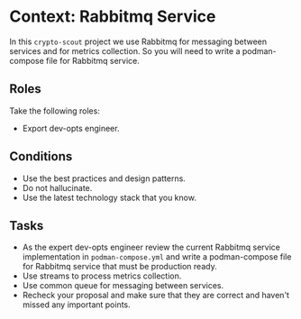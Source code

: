 # Context: Rabbitmq Service

In this `crypto-scout` project we use Rabbitmq for messaging between services and for metrics collection. 
So you will need to write a podman-compose file for Rabbitmq service.

## Roles

Take the following roles:
- Export dev-opts engineer.

## Conditions

- Use the best practices and design patterns.
- Do not hallucinate.
- Use the latest technology stack that you know.

## Tasks

- As the expert dev-opts engineer review the current Rabbitmq service implementation in `podman-compose.yml` and 
  write a podman-compose file for Rabbitmq service that must be production ready.
- Use streams to process metrics collection.
- Use common queue for messaging between services.
- Recheck your proposal and make sure that they are correct and haven't missed any important points.
